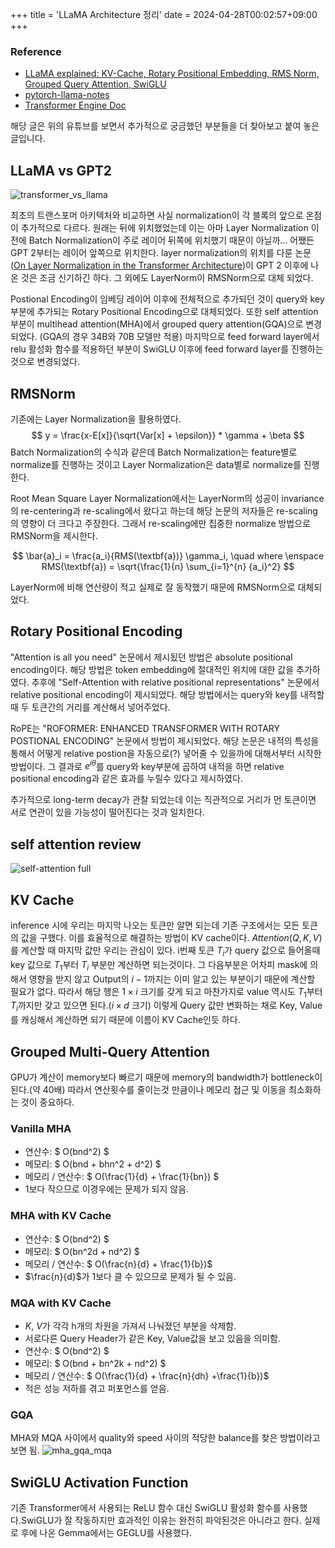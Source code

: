 +++
title = 'LLaMA Architecture 정리'
date = 2024-04-28T00:02:57+09:00
+++

### Reference

- [LLaMA explained: KV-Cache, Rotary Positional Embedding, RMS Norm, Grouped Query Attention, SwiGLU](https://www.youtube.com/watch?v=Mn_9W1nCFLo)
- [pytorch-llama-notes](https://github.com/hkproj/pytorch-llama-notes/)
- [Transformer Engine Doc](https://docs.nvidia.com/deeplearning/transformer-engine/user-guide/examples/te_llama/tutorial_accelerate_hf_llama_with_te.html)

해당 글은 위의 유튜브를 보면서 추가적으로 궁금했던 부분들을 더 찾아보고 붙여 놓은 글입니다.

## LLaMA vs GPT2

![transformer_vs_llama](https://github.com/currybab/currybab.github.io/assets/7679722/78fa6c89-072b-42ba-a1eb-97d2dd7aa69e)

최초의 트랜스포머 아키텍처와 비교하면 사실 normalization이 각 블록의 앞으로 온점이 추가적으로 다르다.
원래는 뒤에 위치했었는데 이는 아마 Layer Normalization 이전에 Batch Normalization이 주로 레이어 뒤쪽에 위치했기 때문이 아닐까...
어쨌든 GPT 2부터는 레이어 앞쪽으로 위치한다. layer normalization의 위치를 다룬 논문([On Layer Normalization in the Transformer Architecture](https://arxiv.org/pdf/2002.04745.pdf))이 GPT 2 이후에 나온 것은 조금 신기하긴 하다. 
그 외에도 LayerNorm이 RMSNorm으로 대체 되었다.

Postional Encoding이 임베딩 레이어 이후에 전체적으로 추가되던 것이 query와 key 부분에 추가되는 Rotary Positional Encoding으로 대체되었다. 또한 self attention 부분이 multihead attention(MHA)에서 grouped query attention(GQA)으로 변경되었다. (GQA의 경우 34B와 70B 모델만 적용) 마지막으로 feed forward layer에서 relu 활성화 함수를 적용하던 부분이 SwiGLU 이후에 feed forward layer를 진행하는 것으로 변경되었다. 

## RMSNorm

기존에는 Layer Normalization을 활용하였다.
$$ y = \frac{x-E[x]}{\sqrt{Var[x] + \epsilon}} * \gamma + \beta $$
Batch Normalization의 수식과 같은데 Batch Normalization는 feature별로 normalize를 진행하는 것이고 Layer Normalization은 data별로 normalize를 진행한다.

Root Mean Square Layer Normalization에서는 LayerNorm의 성공이 invariance의 re-centering과 re-scaling에서 왔다고 하는데 해당 논문의 저자들은 re-scaling의 영향이 더 크다고 주장한다.
그래서 re-scaling에만 집중한 normalize 방법으로 RMSNorm을 제시한다.

$$ \bar{a}_i = \frac{a_i}{RMS(\textbf{a})} \gamma_i, \quad where \enspace RMS(\textbf{a}) = \sqrt{\frac{1}{n} \sum_{i=1}^{n} {a_i}^2}  $$

LayerNorm에 비해 연산량이 적고 실제로 잘 동작했기 때문에 RMSNorm으로 대체되었다.

## Rotary Positional Encoding

"Attention is all you need" 논문에서 제시됬던 방법은 absolute positional encoding이다. 해당 방법은 token embedding에 절대적인 위치에 대한 값을 추가하였다.
추후에 "Self-Attention with relative positional representations" 논문에서 relative positional encoding이 제시되었다. 해당 방법에서는 query와 key를 내적할 때 두 토큰간의 거리를 계산해서 넣어주었다.

RoPE는 "ROFORMER: ENHANCED TRANSFORMER WITH ROTARY POSTIONAL ENCODING" 논문에서 방법이 제시되었다. 
해당 논문은 내적의 특성을 통해서 어떻게 relative postion을 자동으로(?) 넣어줄 수 있을까에 대해서부터 시작한 방법이다.
그 결과로 $e^{i\theta}$를 query와 key부분에 곱하여 내적을 하면 relative positional encoding과 같은 효과를 누릴수 있다고 제시하였다.

추가적으로 long-term decay가 관찰 되었는데 이는 직관적으로 거리가 먼 토큰이면 서로 연관이 있을 가능성이 떨어진다는 것과 일치한다.

## self attention review

![self-attention full](https://github.com/currybab/currybab.github.io/assets/7679722/376f69b6-160c-4790-81dc-82eb10c37274)

## KV Cache

inference 시에 우리는 마지막 나오는 토큰만 알면 되는데 기존 구조에서는 모든 토큰의 값을 구했다. 
이를 효율적으로 해결하는 방법이 KV cache이다.
$Attention(Q,K,V)$를 계산할 때 마지막 값만 우리는 관심이 있다.
i번째 토큰 $T_i$가 query 값으로 들어올때 key 값으로 $T_1$부터 $T_i$ 부분만 계산하면 되는것이다.
그 다음부분은 어차피 mask에 의해서 영향을 받지 않고 Output의 $i-1$까지는 이미 알고 있는 부분이기 때문에 계산할 필요가 없다.
따라서 해당 행은 $1 \times i$ 크기를 갖게 되고 마찬가지로 value 역시도 $T_1$부터 $T_i$까지만 갖고 있으면 된다.($i \times d$ 크기)
이렇게 Query 값만 변화하는 채로 Key, Value를 캐싱해서 계산하면 되기 때문에 이름이 KV Cache인듯 하다.


## Grouped Multi-Query Attention

GPU가 계산이 memory보다 빠르기 때문에 memory의 bandwidth가 bottleneck이 된다.(약 40배)
따라서 연산횟수를 줄이는것 만큼이나 메모리 접근 및 이동을 최소화하는 것이 중요하다.

### Vanilla MHA

- 연산수: $ O(bnd^2) $
- 메모리: $ O(bnd + bhn^2 + d^2) $
- 메모리 / 연산수: $ O(\frac{1}{d} + \frac{1}{bn}) $
- 1보다 작으므로 이경우에는 문제가 되지 않음.

### MHA with KV Cache

- 연산수: $ O(bnd^2) $
- 메모리: $ O(bn^2d + nd^2) $
- 메모리 / 연산수: $ O(\frac{n}{d} + \frac{1}{b})$
- $\frac{n}{d}$가 1보다 클 수 있으므로 문제가 될 수 있음.

### MQA with KV Cache

- $K$, $V$가 각각 h개의 차원을 가져서 나눠졌던 부분을 삭제함.
- 서로다른 Query Header가 같은 Key, Value값을 보고 있음을 의미함.
- 연산수: $ O(bnd^2) $
- 메모리: $ O(bnd + bn^2k + nd^2) $
- 메모리 / 연산수: $ O(\frac{1}{d} + \frac{n}{dh} +\frac{1}{b})$
- 적은 성능 저하를 겪고 퍼포먼스를 얻음.

### GQA

MHA와 MQA 사이에서 quality와 speed 사이의 적당한 balance를 찾은 방법이라고 보면 됨.
![mha_gqa_mqa](https://github.com/currybab/currybab.github.io/assets/7679722/1d707a56-58dd-4781-935c-7e54eaaf0d8b)

## SwiGLU Activation Function

기존 Transformer에서 사용되는 ReLU 함수 대신 SwiGLU 활성화 함수를 사용했다.SwiGLU가 잘 작동하지만 효과적인 이유는 완전히 파악된것은 아니라고 한다. 실제로 후에 나온 Gemma에서는 GEGLU를 사용했다.
